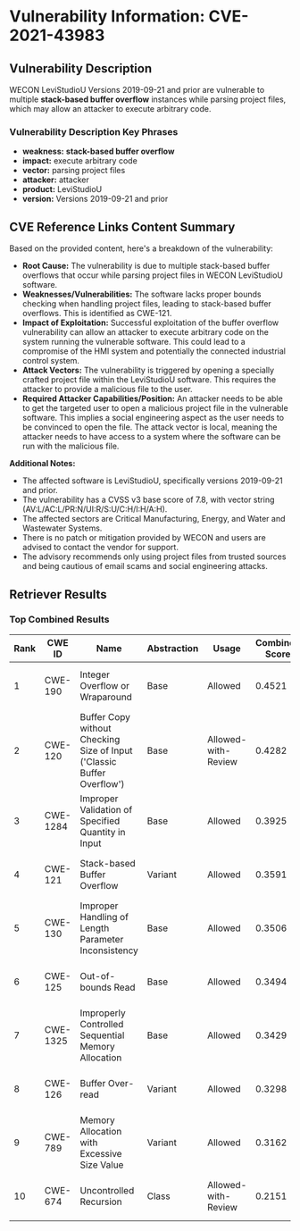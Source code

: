 # Vulnerability Information: CVE-2021-43983

## Vulnerability Description
WECON LeviStudioU Versions 2019-09-21 and prior are vulnerable to multiple **stack-based buffer overflow** instances while parsing project files, which may allow an attacker to execute arbitrary code.

### Vulnerability Description Key Phrases
- **weakness:** **stack-based buffer overflow**
- **impact:** execute arbitrary code
- **vector:** parsing project files
- **attacker:** attacker
- **product:** LeviStudioU
- **version:** Versions 2019-09-21 and prior

## CVE Reference Links Content Summary
Based on the provided content, here's a breakdown of the vulnerability:

*   **Root Cause:** The vulnerability is due to multiple stack-based buffer overflows that occur while parsing project files in WECON LeviStudioU software.
*   **Weaknesses/Vulnerabilities:** The software lacks proper bounds checking when handling project files, leading to stack-based buffer overflows. This is identified as CWE-121.
*   **Impact of Exploitation:** Successful exploitation of the buffer overflow vulnerability can allow an attacker to execute arbitrary code on the system running the vulnerable software. This could lead to a compromise of the HMI system and potentially the connected industrial control system.
*   **Attack Vectors:** The vulnerability is triggered by opening a specially crafted project file within the LeviStudioU software. This requires the attacker to provide a malicious file to the user.
*  **Required Attacker Capabilities/Position:** An attacker needs to be able to get the targeted user to open a malicious project file in the vulnerable software. This implies a social engineering aspect as the user needs to be convinced to open the file.  The attack vector is local, meaning the attacker needs to have access to a system where the software can be run with the malicious file.

**Additional Notes:**

*   The affected software is LeviStudioU, specifically versions 2019-09-21 and prior.
*   The vulnerability has a CVSS v3 base score of 7.8, with vector string (AV:L/AC:L/PR:N/UI:R/S:U/C:H/I:H/A:H).
*   The affected sectors are Critical Manufacturing, Energy, and Water and Wastewater Systems.
*   There is no patch or mitigation provided by WECON and users are advised to contact the vendor for support.
*   The advisory recommends only using project files from trusted sources and being cautious of email scams and social engineering attacks.

## Retriever Results

### Top Combined Results

| Rank | CWE ID | Name | Abstraction | Usage | Combined Score | Retrievers | Individual Scores |
|------|--------|------|-------------|-------|---------------|------------|-------------------|
| 1 | CWE-190 | Integer Overflow or Wraparound | Base | Allowed | 0.4521 | sparse, graph | sparse: 0.165, graph: 1.000 |
| 2 | CWE-120 | Buffer Copy without Checking Size of Input ('Classic Buffer Overflow') | Base | Allowed-with-Review | 0.4282 | sparse, graph | sparse: 0.159, graph: 1.000 |
| 3 | CWE-1284 | Improper Validation of Specified Quantity in Input | Base | Allowed | 0.3925 | sparse, graph | sparse: 0.151, graph: 0.857 |
| 4 | CWE-121 | Stack-based Buffer Overflow | Variant | Allowed | 0.3591 | dense, sparse | dense: 0.564, sparse: 0.186 |
| 5 | CWE-130 | Improper Handling of Length Parameter Inconsistency | Base | Allowed | 0.3506 | dense, sparse | dense: 0.547, sparse: 0.135 |
| 6 | CWE-125 | Out-of-bounds Read | Base | Allowed | 0.3494 | dense, sparse | dense: 0.537, sparse: 0.141 |
| 7 | CWE-1325 | Improperly Controlled Sequential Memory Allocation | Base | Allowed | 0.3429 | dense, sparse | dense: 0.538, sparse: 0.129 |
| 8 | CWE-126 | Buffer Over-read | Variant | Allowed | 0.3298 | dense, sparse | dense: 0.548, sparse: 0.145 |
| 9 | CWE-789 | Memory Allocation with Excessive Size Value | Variant | Allowed | 0.3162 | dense, sparse | dense: 0.537, sparse: 0.129 |
| 10 | CWE-674 | Uncontrolled Recursion | Class | Allowed-with-Review | 0.2151 | dense, sparse | dense: 0.561, sparse: 0.150 |

